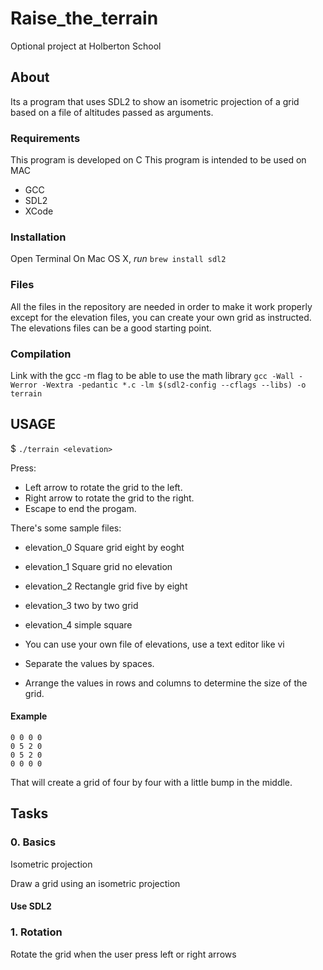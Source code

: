 # Raise_the_terrain
Optional project at Holberton School
## About
Its a program that uses SDL2 to show an isometric projection of a grid based on a file of altitudes passed as arguments. 
### Requirements
This program is developed on C
This program is intended to be used on MAC
- GCC
- SDL2
- XCode
### Installation
Open Terminal
On Mac OS X, *run* `brew install sdl2`
### Files
All the files in the repository are needed in order to make it work properly except for the elevation files, you can create your own grid as instructed. The elevations files can be a good starting point. 
### Compilation
Link with the gcc -m flag to be able to use the math library
`gcc -Wall -Werror -Wextra -pedantic *.c -lm $(sdl2-config --cflags --libs) -o terrain`

## USAGE
$ `./terrain <elevation>`

Press:
- Left arrow to rotate the grid to the left.
- Right arrow to rotate the grid to the right.
- Escape to end the progam.

There's some sample files:
 - elevation_0 Square grid eight by eoght
 - elevation_1 Square grid no elevation
 - elevation_2 Rectangle grid five by eight
 - elevation_3 two by two grid
 - elevation_4 simple square

- You can use your own file of elevations, use a text editor like vi
- Separate the values by spaces.
- Arrange the values in rows and columns to determine the size of the grid.
#### Example
	0 0 0 0
	0 5 2 0
	0 5 2 0
	0 0 0 0

That will create a grid of four by four with a little bump in the middle.


## Tasks
### 0. Basics
Isometric projection

Draw a grid using an isometric projection

#### Use SDL2

### 1. Rotation
Rotate the grid when the user press left or right arrows


